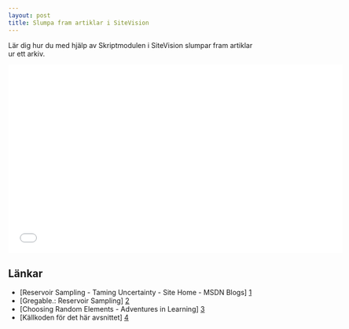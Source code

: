 ```yaml
---
layout: post
title: Slumpa fram artiklar i SiteVision
---
```


Lär dig hur du med hjälp av Skriptmodulen i SiteVision slumpar fram artiklar ur ett arkiv.

<div class="video-wrapper"><iframe src="//player.vimeo.com/video/18595309?title=0&amp;byline=0&amp;portrait=0" width="681" height="383" frameborder="0"></iframe></div>

## Länkar

* [Reservoir Sampling - Taming Uncertainty - Site Home - MSDN Blogs] [1]
* [Gregable.: Reservoir Sampling] [2]
* [Choosing Random Elements - Adventures in Learning] [3]
* [Källkoden för det här avsnittet] [4]

[1]: http://blogs.msdn.com/b/spt/archive/2008/02/05/reservoir-sampling.aspx
[2]: http://gregable.com/2007/10/reservoir-sampling.html
[3]: http://propersubset.com/2010/04/choosing-random-elements.html
[4]: https://github.com/svendahlstrand/sitevision-episodes/tree/master/001-random-articles
